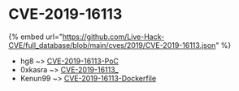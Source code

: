 # CVE-2019-16113
{% embed url="https://github.com/Live-Hack-CVE/full_database/blob/main/cves/2019/CVE-2019-16113.json" %}

* hg8 ~> [CVE-2019-16113-PoC](https://www.alice-snow.ru/2019/database/cve-2019-16113/cve-2019-16113-poc-hg8)
* 0xkasra ~> [CVE-2019-16113_](https://www.alice-snow.ru/2019/database/cve-2019-16113/cve-2019-16113_-0xkasra)
* Kenun99 ~> [CVE-2019-16113-Dockerfile](https://www.alice-snow.ru/2019/database/cve-2019-16113/cve-2019-16113-dockerfile-kenun99)